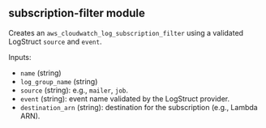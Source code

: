 ## subscription-filter module

Creates an `aws_cloudwatch_log_subscription_filter` using a validated LogStruct `source` and `event`.

Inputs:
- `name` (string)
- `log_group_name` (string)
- `source` (string): e.g., `mailer`, `job`.
- `event` (string): event name validated by the LogStruct provider.
- `destination_arn` (string): destination for the subscription (e.g., Lambda ARN).
